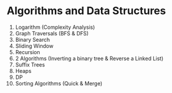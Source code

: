 # Algorithms and Data Structures

1. Logarithm (Complexity Analysis)
2. Graph Traversals (BFS & DFS)
3. Binary Search
4. Sliding Window
5. Recursion
6. 2 Algorithms (Inverting a binary tree & Reverse a Linked List)
7. Suffix Trees
8. Heaps
9.  DP
10. Sorting Algorithms (Quick & Merge)